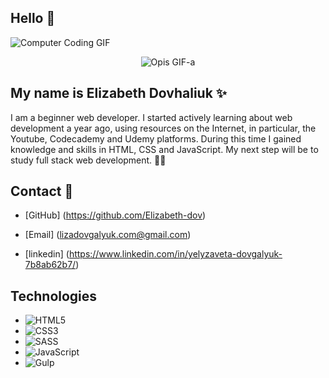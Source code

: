 ## Hello 👋

![Computer Coding GIF](https://media.giphy.com/media/L1R1tvI9svkIWwpVYr/giphy.gif)

<p align="center">
  <img src="https://media.giphy.com/media/L1R1tvI9svkIWwpVYr/giphy.gif" alt="Opis GIF-a">
</p>

## My name is **Elizabeth Dovhaliuk** ✨

I am a beginner web developer. I started actively learning about web development a year ago, using resources on the Internet, in particular, the   Youtube, Codecademy and Udemy platforms. During this time I gained knowledge and skills in HTML, CSS and JavaScript. My next step will be to study full stack web development. 👩🏼

## Contact 📩
- [GitHub] (https://github.com/Elizabeth-dov)
  
- [Email] (lizadovgalyuk.com@gmail.com)

- [linkedin] (https://www.linkedin.com/in/yelyzaveta-dovgalyuk-7b8ab62b7/)

## Technologies

- ![HTML5](https://img.shields.io/badge/HTML5-E34F26?style=for-the-badge&logo=html5&logoColor=white)
- ![CSS3](https://img.shields.io/badge/CSS3-1572B6?style=for-the-badge&logo=css3&logoColor=white)
- ![SASS](https://img.shields.io/badge/SASS-CC6699?style=for-the-badge&logo=sass&logoColor=white)
- ![JavaScript](https://img.shields.io/badge/JavaScript-F7DF1E?style=for-the-badge&logo=javascript&logoColor=black)
- ![Gulp](https://img.shields.io/badge/-Gulp-CF4647?logo=gulp&logoColor=white&style=flat)

